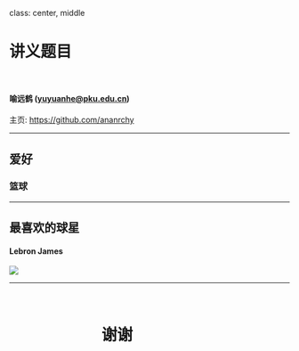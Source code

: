 class: center, middle

# 讲义题目

&nbsp;
&nbsp;

#### 喻远鹤 (yuyuanhe@pku.edu.cn)  

主页: https://github.com/ananrchy

---

## 爱好

 

###  篮球







---

## 最喜欢的球星

#### Lebron James 

<img src="https://gss1.bdstatic.com/-vo3dSag_xI4khGkpoWK1HF6hhy/baike/c0%3Dbaike92%2C5%2C5%2C92%2C30/sign=85207d89b9a1cd1111bb7a72d87ba399/a8ec8a13632762d08aff3d06a3ec08fa503dc642.jpg">

---




&nbsp;
&nbsp;
# &nbsp;&nbsp;&nbsp;&nbsp;&nbsp;&nbsp;&nbsp;&nbsp;&nbsp;&nbsp;&nbsp;&nbsp;&nbsp;&nbsp;&nbsp;&nbsp;&nbsp;&nbsp;&nbsp;&nbsp;&nbsp;&nbsp;&nbsp;&nbsp;&nbsp;谢谢
